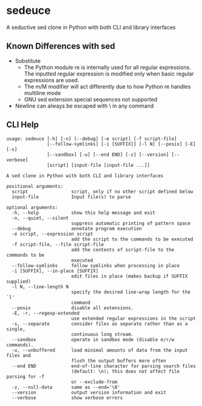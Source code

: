# sedeuce

A seductive sed clone in Python with both CLI and library interfaces

## Known Differences with sed

- Substitute
    - The Python module re is internally used for all regular expressions. The inputted regular
    expression is modified only when basic regular expressions are used.
    - The m/M modifier will act differently due to how Python re handles multiline mode
    - GNU sed extension special sequences not supported
- Newline can always be escaped with \ in any command

## CLI Help

```
usage: sedeuce [-h] [-n] [--debug] [-e script] [-f script-file]
               [--follow-symlinks] [-i [SUFFIX]] [-l N] [--posix] [-E] [-s]
               [--sandbox] [-u] [--end END] [-z] [--version] [--verbose]
               [script] [input-file [input-file ...]]

A sed clone in Python with both CLI and library interfaces

positional arguments:
  script                script, only if no other script defined below
  input-file            Input file(s) to parse

optional arguments:
  -h, --help            show this help message and exit
  -n, --quiet, --silent
                        suppress automatic printing of pattern space
  --debug               annotate program execution
  -e script, --expression script
                        add the script to the commands to be executed
  -f script-file, --file script-file
                        add the contents of script-file to the commands to be
                        executed
  --follow-symlinks     follow symlinks when processing in place
  -i [SUFFIX], --in-place [SUFFIX]
                        edit files in place (makes backup if SUFFIX supplied)
  -l N, --line-length N
                        specify the desired line-wrap length for the `l'
                        command
  --posix               disable all extensions.
  -E, -r, --regexp-extended
                        use extended regular expressions in the script
  -s, --separate        consider files as separate rather than as a single,
                        continuous long stream.
  --sandbox             operate in sandbox mode (disable e/r/w commands).
  -u, --unbuffered      load minimal amounts of data from the input files and
                        flush the output buffers more often
  --end END             end-of-line character for parsing search files
                        (default: \n); this does not affect file parsing for -f
                        or --exclude-from
  -z, --null-data       same as --end='\0'
  --version             output version information and exit
  --verbose             show verbose errors
```